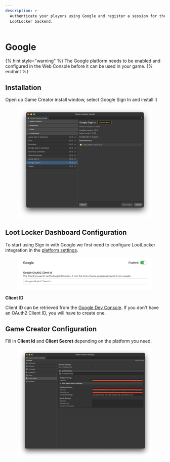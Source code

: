 ```yaml
---
description: >-
  Authenticate your players using Google and register a session for them on the
  LootLocker backend.
---
```


# Google

{% hint style="warning" %}
The Google platform needs to be enabled and configured in the Web Console before it can be used in your game.
{% endhint %}

## Installation

Open up Game Creator install window, select Google Sign In and install it

<figure><img src="../../../.gitbook/assets/image (34).png" alt=""><figcaption></figcaption></figure>

## Loot Locker Dashboard Configuration

To start using Sign in with Google we first need to configure LootLocker integration in the [platform settings](https://console.lootlocker.com/settings/platforms/google\_sign\_in).

<figure><img src="../../../.gitbook/assets/image (70).png" alt=""><figcaption></figcaption></figure>

**Client ID**

Client ID can be retrieved from the [Google Dev Console](https://console.cloud.google.com/apis/credentials). If you don't have an OAuth2 Client ID, you will have to create one.



## Game Creator Configuration

Fill in **Client Id** and **Client Secret** depending on the platform you need.

<figure><img src="../../../.gitbook/assets/image (35).png" alt=""><figcaption></figcaption></figure>

